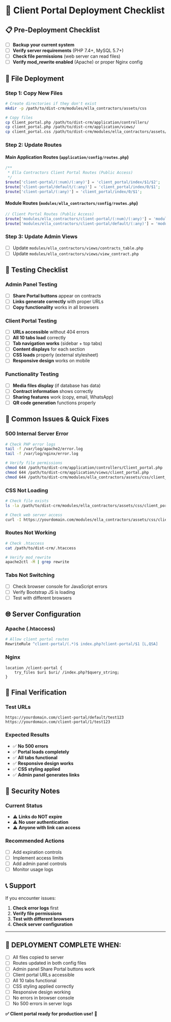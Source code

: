 # 🚀 Client Portal Deployment Checklist

## 📋 Pre-Deployment Checklist

- [ ] **Backup your current system**
- [ ] **Verify server requirements** (PHP 7.4+, MySQL 5.7+)
- [ ] **Check file permissions** (web server can read files)
- [ ] **Verify mod_rewrite enabled** (Apache) or proper Nginx config

## 🔧 File Deployment

### **Step 1: Copy New Files**
```bash
# Create directories if they don't exist
mkdir -p /path/to/dist-crm/modules/ella_contractors/assets/css

# Copy files
cp Client_portal.php /path/to/dist-crm/application/controllers/
cp client_portal.php /path/to/dist-crm/application/views/
cp client_portal.css /path/to/dist-crm/modules/ella_contractors/assets/css/
```

### **Step 2: Update Routes**

#### **Main Application Routes** (`application/config/routes.php`)
```php
/**
 * Ella Contractors Client Portal Routes (Public Access)
 */
$route['client-portal/(:num)/(:any)'] = 'client_portal/index/$1/$2';
$route['client-portal/default/(:any)'] = 'client_portal/index/0/$1';
$route['client-portal/(:any)'] = 'client_portal/index/0/$1';
```

#### **Module Routes** (`modules/ella_contractors/config/routes.php`)
```php
// Client Portal Routes (Public Access)
$route['modules/ella_contractors/client-portal/(:num)/(:any)'] = 'modules/ella_contractors/public_access/client_portal/$1/$2';
$route['modules/ella_contractors/client-portal/default/(:any)'] = 'modules/ella_contractors/public_access/client_portal/0/$1';
```

### **Step 3: Update Admin Views**
- [ ] Update `modules/ella_contractors/views/contracts_table.php`
- [ ] Update `modules/ella_contractors/views/view_contract.php`

## 🧪 Testing Checklist

### **Admin Panel Testing**
- [ ] **Share Portal buttons** appear on contracts
- [ ] **Links generate correctly** with proper URLs
- [ ] **Copy functionality** works in all browsers

### **Client Portal Testing**
- [ ] **URLs accessible** without 404 errors
- [ ] **All 10 tabs load** correctly
- [ ] **Tab navigation works** (sidebar + top tabs)
- [ ] **Content displays** for each section
- [ ] **CSS loads** properly (external stylesheet)
- [ ] **Responsive design** works on mobile

### **Functionality Testing**
- [ ] **Media files display** (if database has data)
- [ ] **Contract information** shows correctly
- [ ] **Sharing features** work (copy, email, WhatsApp)
- [ ] **QR code generation** functions properly

## 🐛 Common Issues & Quick Fixes

### **500 Internal Server Error**
```bash
# Check PHP error logs
tail -f /var/log/apache2/error.log
tail -f /var/log/nginx/error.log

# Verify file permissions
chmod 644 /path/to/dist-crm/application/controllers/Client_portal.php
chmod 644 /path/to/dist-crm/application/views/client_portal.php
chmod 644 /path/to/dist-crm/modules/ella_contractors/assets/css/client_portal.css
```

### **CSS Not Loading**
```bash
# Check file exists
ls -la /path/to/dist-crm/modules/ella_contractors/assets/css/client_portal.css

# Check web server access
curl -I https://yourdomain.com/modules/ella_contractors/assets/css/client_portal.css
```

### **Routes Not Working**
```bash
# Check .htaccess
cat /path/to/dist-crm/.htaccess

# Verify mod_rewrite
apache2ctl -M | grep rewrite
```

### **Tabs Not Switching**
- [ ] Check browser console for JavaScript errors
- [ ] Verify Bootstrap JS is loading
- [ ] Test with different browsers

## 🌐 Server Configuration

### **Apache (.htaccess)**
```apache
# Allow client portal routes
RewriteRule ^client-portal/(.*)$ index.php?client-portal/$1 [L,QSA]
```

### **Nginx**
```nginx
location /client-portal {
    try_files $uri $uri/ /index.php?$query_string;
}
```

## 📱 Final Verification

### **Test URLs**
```
https://yourdomain.com/client-portal/default/test123
https://yourdomain.com/client-portal/1/test123
```

### **Expected Results**
- ✅ **No 500 errors**
- ✅ **Portal loads completely**
- ✅ **All tabs functional**
- ✅ **Responsive design works**
- ✅ **CSS styling applied**
- ✅ **Admin panel generates links**

## 🚨 Security Notes

### **Current Status**
- ⚠️ **Links do NOT expire**
- ⚠️ **No user authentication**
- ⚠️ **Anyone with link can access**

### **Recommended Actions**
- [ ] Add expiration controls
- [ ] Implement access limits
- [ ] Add admin panel controls
- [ ] Monitor usage logs

## 📞 Support

If you encounter issues:
1. **Check error logs** first
2. **Verify file permissions**
3. **Test with different browsers**
4. **Check server configuration**

---

## 🎯 **DEPLOYMENT COMPLETE WHEN:**

- [ ] All files copied to server
- [ ] Routes updated in both config files
- [ ] Admin panel Share Portal buttons work
- [ ] Client portal URLs accessible
- [ ] All 10 tabs functional
- [ ] CSS styling applied correctly
- [ ] Responsive design working
- [ ] No errors in browser console
- [ ] No 500 errors in server logs

**✅ Client portal ready for production use!** 🚀

